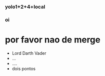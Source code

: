 ### yolo1+2+4+local

### oi
# por favor nao de merge

* Lord Darth Vader
* ...
* ....
* dois pontos
